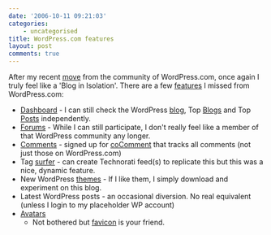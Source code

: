 ```yaml
---
date: '2006-10-11 09:21:03'
categories:
    - uncategorised
title: WordPress.com features
layout: post
comments: true
---
```

After my recent
[move](http://www.nbrightside.com/blog/2006/09/30/from-wordpresscom-to-wordpressorg/)
from the community of WordPress.com, once again I truly feel like a
'Blog in Isolation'. There are a few
[features](http://wordpress.com/features/) I missed from WordPress.com:

-   [Dashboard](http://wank.wordpress.com/2006/09/28/dashboard-wank/) -
    I can still check the WordPress [blog](http://wordpress.com/), Top
    [Blogs](http://botd.wordpress.com/?lang=en) and Top
    [Posts](http://botd.wordpress.com/top-posts/?lang=en) independently.
-   [Forums](http://wordpress.com/forums/) - While I can still
    participate, I don't really feel like a member of that WordPress
    community any longer.
-   [Comments](http://wordpress.com/blog/2006/08/14/my-comments/) -
    signed up for [coComment](http://www.cocomment.com/) that tracks all
    comments (not just those on WordPress.com)
-   Tag
    [surfer](http://wordpress.com/blog/2006/08/13/related-tag-surfer/) -
    can create Technorati feed(s) to replicate this but this was a nice,
    dynamic feature.
-   New WordPress
    [themes](http://wordpress.com/blog/2006/10/10/new-theme-k2/) - If I
    like them, I simply download and experiment on this blog.
-   Latest WordPress posts - an occasional diversion. No real equivalent
    (unless I login to my placeholder WP account)
-   [Avatars](http://wordpress.com/blog/2006/08/30/new-feature-avatars/)
    - Not bothered but [favicon](http://en.wikipedia.org/wiki/Favicon)
    is your friend.

